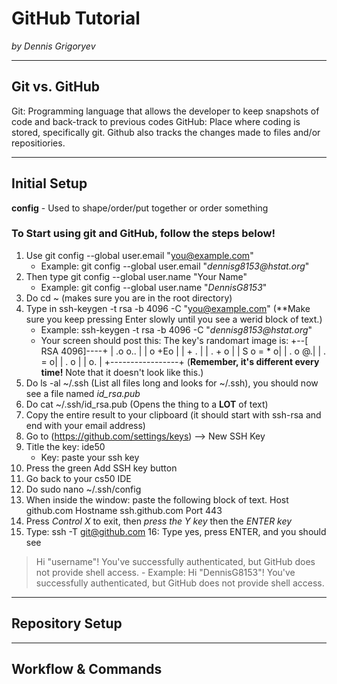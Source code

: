 # GitHub Tutorial

_by Dennis Grigoryev_

---
## Git vs. GitHub
Git: Programming language that allows the developer to keep snapshots of code and back-track to previous codes
GitHub: Place where coding is stored, specifically git. Github also tracks the changes made to files and/or repositiories.

---
## Initial Setup
**config** - Used to shape/order/put together or order something
### To Start using git and GitHub, follow the steps below!
1. Use git config --global user.email "you@example.com"
    - Example: git config --global user.email "_dennisg8153@hstat.org_"
2. Then type git config --global user.name "Your Name"
    - Example: git config --global user.name "_DennisG8153_"
3. Do cd ~ (makes sure you are in the root directory)
4. Type in ssh-keygen -t rsa -b 4096 -C "you@example.com" (**Make sure you keep pressing Enter slowly until you see a werid block of text.)
    - Example: ssh-keygen -t rsa -b 4096 -C "_dennisg8153@hstat.org_"
    - Your screen should post this: The key's randomart image is:
+--[ RSA 4096]----+
|       .o o..    |
|       o +Eo     |
|        + .      |
|         . + o   |
|        S o = * o|
|           . o @.|
|            . = o|
|           . o   |
|            o.   |
+-----------------+ (**Remember, it's different every time!** Note that it doesn't look like this.)
5. Do ls -al ~/.ssh (List all files long and looks for ~/.ssh), you should now see a file named *id_rsa.pub*
6. Do cat ~/.ssh/id_rsa.pub (Opens the thing to a **LOT** of text)
7. Copy the entire result to your clipboard (it should start with ssh-rsa and end with your email address)
8. Go to (https://github.com/settings/keys) --> New SSH Key
9. Title the key: ide50
    - Key: paste your ssh key
10. Press the green Add SSH key button
11. Go back to your cs50 IDE
12. Do sudo nano ~/.ssh/config
13. When inside the window: paste the following block of text.
Host github.com
 Hostname ssh.github.com
 Port 443
14. Press _Control X_ to exit, then _press the Y key_ then the _ENTER key_
15. Type: ssh -T git@github.com
16: Type yes, press ENTER, and you should see
> Hi "username"! You've successfully authenticated, but GitHub does not provide shell access.
    - Example: Hi "DennisG8153"! You've successfully authenticated, but GitHub does not provide shell access.

---
## Repository Setup



---
## Workflow & Commands
